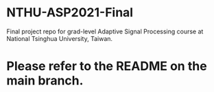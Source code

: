 # NTHU-ASP2021-Final
Final project repo for grad-level Adaptive Signal Processing course at National Tsinghua University, Taiwan.

# Please refer to the README on the main branch.
